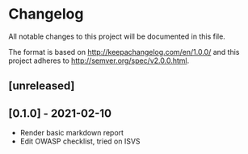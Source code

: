 # Changelog
All notable changes to this project will be documented in this file.

The format is based on http://keepachangelog.com/en/1.0.0/
and this project adheres to http://semver.org/spec/v2.0.0.html.

## [unreleased]

## [0.1.0] - 2021-02-10

- Render basic markdown report
- Edit OWASP checklist, tried on ISVS
